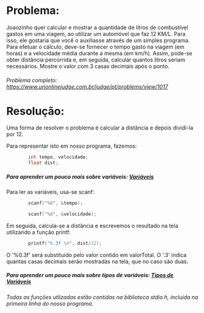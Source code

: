 # Problema:

Joaozinho quer calcular e mostrar a quantidade de litros de combustível gastos em uma viagem, ao utilizar um automóvel que faz 12 KM/L. Para isso, ele gostaria que você o auxiliasse através de um simples programa. Para efetuar o cálculo, deve-se fornecer o tempo gasto na viagem (em horas) e a velocidade média durante a mesma (em km/h). Assim, pode-se obter distância percorrida e, em seguida, calcular quantos litros seriam necessários. Mostre o valor com 3 casas decimais após o ponto.

###### Problema completo: https://www.urionlinejudge.com.br/judge/pt/problems/view/1017

# Resolução:

Uma forma de resolver o problema é calcular a distância e depois dividí-la por 12.

Para representar isto em nosso programa, fazemos: 

```c
        int tempo, velocidade;
        float dist;
```

##### Para aprender um pouco mais sobre variáveis: [Variáveis](http://linguagemc.com.br/variaveis-em-linguagem-c/)

Para ler as variáveis, usa-se scanf:

```c
        scanf("%d", &tempo);

        scanf("%d", &velocidade);
```

Em seguida, calcula-se a distância e escrevemos o resultado na tela utilizando a função printf:

```c
        printf("%.3f \n", dist/12);
```

O '%0.3f' será substituido pelo valor contido em valorTotal. O '.3' indica quantas casas decimais serão mostradas na tela, que no caso são duas.

##### Para aprender um pouco mais sobre tipos de variáveis: [Tipos de Variáveis](http://linguagemc.com.br/tipos-de-dados-em-c/)

###### Todas as funções utlizadas estão contidas na biblioteca stdio.h, incluída na primeira linha do nosso programa.

